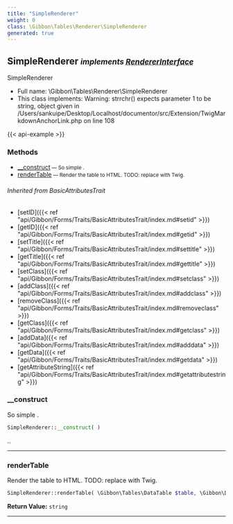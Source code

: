 ```yaml
---
title: "SimpleRenderer"
weight: 0
class: \Gibbon\Tables\Renderer\SimpleRenderer
generated: true
---
```


## SimpleRenderer <small><i>implements <abbr title="\Gibbon\Tables\Renderer\RendererInterface">RendererInterface</abbr></i></small>

SimpleRenderer



* Full name: \Gibbon\Tables\Renderer\SimpleRenderer
* This class implements: 
Warning: strrchr() expects parameter 1 to be string, object given in /Users/sankuipe/Desktop/Localhost/documentor/src/Extension/TwigMarkdownAnchorLink.php on line 108


{{< api-example >}} 



### Methods

- [__construct](#__construct)<small> — So simple .</small>
- [renderTable](#rendertable)<small> — Render the table to HTML. TODO: replace with Twig.</small>




###### Inherited from BasicAttributesTrait
- [setID]({{< ref "api/Gibbon/Forms/Traits/BasicAttributesTrait/index.md#setid" >}})
- [getID]({{< ref "api/Gibbon/Forms/Traits/BasicAttributesTrait/index.md#getid" >}})
- [setTitle]({{< ref "api/Gibbon/Forms/Traits/BasicAttributesTrait/index.md#settitle" >}})
- [getTitle]({{< ref "api/Gibbon/Forms/Traits/BasicAttributesTrait/index.md#gettitle" >}})
- [setClass]({{< ref "api/Gibbon/Forms/Traits/BasicAttributesTrait/index.md#setclass" >}})
- [addClass]({{< ref "api/Gibbon/Forms/Traits/BasicAttributesTrait/index.md#addclass" >}})
- [removeClass]({{< ref "api/Gibbon/Forms/Traits/BasicAttributesTrait/index.md#removeclass" >}})
- [getClass]({{< ref "api/Gibbon/Forms/Traits/BasicAttributesTrait/index.md#getclass" >}})
- [addData]({{< ref "api/Gibbon/Forms/Traits/BasicAttributesTrait/index.md#adddata" >}})
- [getData]({{< ref "api/Gibbon/Forms/Traits/BasicAttributesTrait/index.md#getdata" >}})
- [getAttributeString]({{< ref "api/Gibbon/Forms/Traits/BasicAttributesTrait/index.md#getattributestring" >}})



### __construct

So simple .

```php
SimpleRenderer::__construct( )
```

..







---

### renderTable

Render the table to HTML. TODO: replace with Twig.

```php
SimpleRenderer::renderTable( \Gibbon\Tables\DataTable $table, \Gibbon\Domain\DataSet $dataSet ): string
```






**Return Value:**
`string`  



---

